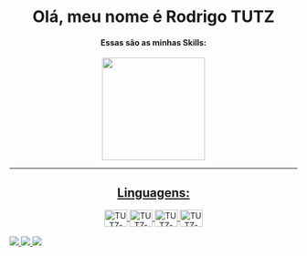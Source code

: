 <div align="center">
    <h1>Olá, meu nome é Rodrigo TUTZ</h1>
    <h4>Essas são as minhas Skills: </h4>
    <a href="https://github.com/Rodrigotutz">
    <img height="180em" src="https://github-readme-stats.vercel.app/api/top-langs/?username=rodrigotutz&layout=compact&langs_count=7&theme=github_dark"/>
</div>
<hr>
<div align="center" > 
    <h2>Linguagens: </h2>
    <img align="center" alt="TUTZ-php" height="30" width="40" src="https://cdn.jsdelivr.net/gh/devicons/devicon/icons/php/php-plain.svg"/>
    <img align="center" alt="TUTZ-CSS" height="30" width="40" src="https://cdn.jsdelivr.net/gh/devicons/devicon/icons/laravel/laravel-plain-wordmark.svg">
    <img align="center" alt="TUTZ-CSS" height="30" width="40" src="https://cdn.jsdelivr.net/gh/devicons/devicon/icons/vuejs/vuejs-original-wordmark.svg">
    <img align="center" alt="TUTZ-mysql" height="30" width="40" src="https://cdn.jsdelivr.net/gh/devicons/devicon/icons/mysql/mysql-original-wordmark.svg" />
</div>
<br>
<div align="start">
        <a href="https://api.whatsapp.com/send?phone=5517981337392&text=Ol%C3%A1%2C%20Que%20bom%20que%20chegou%20at%C3%A9%20aqui!"        target="_blank">
          <img src="https://img.shields.io/badge/WhatsApp-25D366?style=for-the-badge&logo=whatsapp&logoColor=white" target="_blank">
        </a>
        <a href="https://www.linkedin.com/in/rodrigotutz/" target="_blank">
          <img src="https://img.shields.io/badge/-LinkedIn-%230077B5?style=for-the-badge&logo=linkedin&logoColor=white" target="_blank">
        </a> 
        <a href="https://www.instagram.com/rodrigo_tutz/" target="_blank">
          <img src="	https://img.shields.io/badge/Instagram-E4405F?style=for-the-badge&logo=instagram&logoColor=white"></img>
        </a>
</div>
